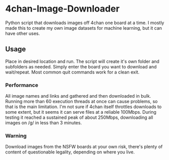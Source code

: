 # 4chan-Image-Downloader
Python script that downloads images off 4chan one board at a time. I mostly made this to create my own image datasets for machine learning, but it can have other uses.

## Usage
Place in desired location and run. The script will create it's own folder and subfolders as needed. Simply enter the board you want to download and wait/repeat. Most common quit commands work for a clean exit.

### Performance
All image names and links and gathered and then downloaded in bulk. Running more than 60 execution threads at once can cause problems, so that is the main limitation. I'm not sure if 4chan itself throttles downloads to some extent, but it seems it can serve files at a reliable 100Mbps. During testing it reached a sustained peak of about 250Mbps, downloading all images on /g/ in less than 3 minutes.

### Warning
Download images from the NSFW boards at your own risk, there's plenty of content of questionable legality, depending on where you live.

